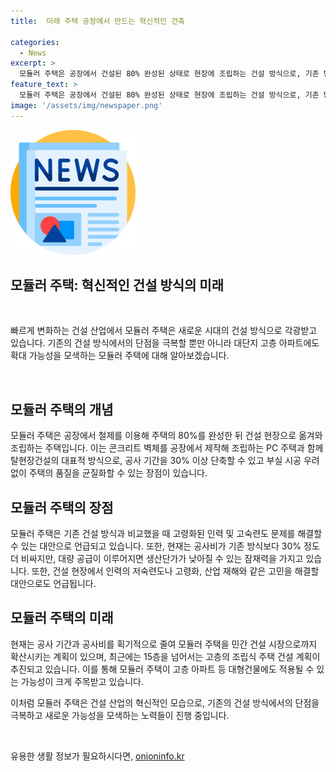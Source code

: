 ```yaml
---
title:  미래 주택 공장에서 만드는 혁신적인 건축

categories:
  - News
excerpt: >
  모듈러 주택은 공장에서 건설된 80% 완성된 상태로 현장에 조립하는 건설 방식으로, 기존 방식의 단점을 극복하고 노동력 문제를 해결하며 품질을 향상시킬 수 있다. PC주택과 함께 탈현장건설의 대표적 방식으로 인력의 저숙련도와 고령화, 고민을 해결할 수 있는 대안으로 주목받고 있다. 공사 기간을 30% 이상 단축할 수 있으며, 현재는 공사비가 기존 방식보다 비싸지만 대량 공급 시 생산단가는 낮아질 전망이다. 고층의 조립식 주택 건설 계획이 추진되고 있어, 공공주택을 중심으로 모듈러 주택이 민간 건설 시장으로 확산될 전망이다.
feature_text: >
  모듈러 주택은 공장에서 건설된 80% 완성된 상태로 현장에 조립하는 건설 방식으로, 기존 방식의 단점을 극복하고 노동력 문제를 해결하며 품질을 향상시킬 수 있다. PC주택과 함께 탈현장건설의 대표적 방식으로 인력의 저숙련도와 고령화, 고민을 해결할 수 있는 대안으로 주목받고 있다. 공사 기간을 30% 이상 단축할 수 있으며, 현재는 공사비가 기존 방식보다 비싸지만 대량 공급 시 생산단가는 낮아질 전망이다. 고층의 조립식 주택 건설 계획이 추진되고 있어, 공공주택을 중심으로 모듈러 주택이 민간 건설 시장으로 확산될 전망이다.
image: '/assets/img/newspaper.png'
---
```


<p><img src="/assets/img/newspaper.png" alt="kimp 속보" /></p>

<h2>모듈러 주택: 혁신적인 건설 방식의 미래</h2>

<p data-ke-size="size16">&nbsp;</p>

<p>빠르게 변화하는 건설 산업에서 모듈러 주택은 새로운 시대의 건설 방식으로 각광받고 있습니다. 기존의 건설 방식에서의 단점을 극복할 뿐만 아니라 대단지 고층 아파트에도 확대 가능성을 모색하는 모듈러 주택에 대해 알아보겠습니다.</p>

<p data-ke-size="size16">&nbsp;</p>

<h2 data-ke-size="size26">모듈러 주택의 개념</h2>

<p>모듈러 주택은 공장에서 철제를 이용해 주택의 80%를 완성한 뒤 건설 현장으로 옮겨와 조립하는 주택입니다. 이는 콘크리트 벽체를 공장에서 제작해 조립하는 PC 주택과 함께 탈현장건설의 대표적 방식으로, 공사 기간을 30% 이상 단축할 수 있고 부실 시공 우려 없이 주택의 품질을 균질화할 수 있는 장점이 있습니다.</p>

<h2 data-ke-size="size26">모듈러 주택의 장점</h2>

<p>모듈러 주택은 기존 건설 방식과 비교했을 때 고령화된 인력 및 고숙련도 문제를 해결할 수 있는 대안으로 언급되고 있습니다. 또한, 현재는 공사비가 기존 방식보다 30% 정도 더 비싸지만, 대량 공급이 이루어지면 생산단가가 낮아질 수 있는 잠재력을 가지고 있습니다. 또한, 건설 현장에서 인력의 저숙련도나 고령화, 산업 재해와 같은 고민을 해결할 대안으로도 언급됩니다.</p>

<h2 data-ke-size="size26">모듈러 주택의 미래</h2>

<p>현재는 공사 기간과 공사비를 획기적으로 줄여 모듈러 주택을 민간 건설 시장으로까지 확산시키는 계획이 있으며, 최근에는 15층을 넘어서는 고층의 조립식 주택 건설 계획이 추진되고 있습니다. 이를 통해 모듈러 주택이 고층 아파트 등 대형건물에도 적용될 수 있는 가능성이 크게 주목받고 있습니다.</p>

<p>이처럼 모듈러 주택은 건설 산업의 혁신적인 모습으로, 기존의 건설 방식에서의 단점을 극복하고 새로운 가능성을 모색하는 노력들이 진행 중입니다.</p>

<p data-ke-size="size16">&nbsp;</p>
유용한 생활 정보가 필요하시다면, <a href="https://onioninfo.kr" rel="dofollow">onioninfo.kr</a>


